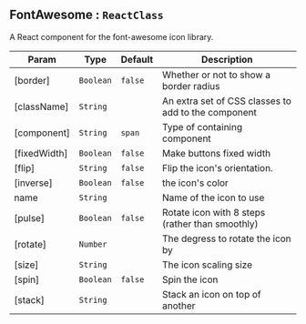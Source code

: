 <a name="module_FontAwesome"></a>

## FontAwesome : <code>ReactClass</code>
A React component for the font-awesome icon library.


| Param | Type | Default | Description |
| --- | --- | --- | --- |
| [border] | <code>Boolean</code> | <code>false</code> | Whether or not to show a border radius |
| [className] | <code>String</code> |  | An extra set of CSS classes to add to the component |
| [component] | <code>String</code> | <code>span</code> | Type of containing component |
| [fixedWidth] | <code>Boolean</code> | <code>false</code> | Make buttons fixed width |
| [flip] | <code>String</code> | <code>false</code> | Flip the icon's orientation. |
| [inverse] | <code>Boolean</code> | <code>false</code> | the icon's color |
| name | <code>String</code> |  | Name of the icon to use |
| [pulse] | <code>Boolean</code> | <code>false</code> | Rotate icon with 8 steps (rather than smoothly) |
| [rotate] | <code>Number</code> |  | The degress to rotate the icon by |
| [size] | <code>String</code> |  | The icon scaling size |
| [spin] | <code>Boolean</code> | <code>false</code> | Spin the icon |
| [stack] | <code>String</code> |  | Stack an icon on top of another |
